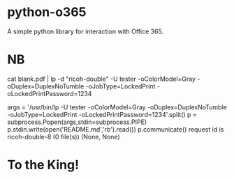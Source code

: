 # python-o365
A simple python library for interaction with Office 365. 


# NB
cat blank.pdf | lp -d "ricoh-double" -U tester -oColorModel=Gray -oDuplex=DuplexNoTumble -oJobType=LockedPrint -oLockedPrintPassword=1234

args = '/usr/bin/lp -U tester -oColorModel=Gray -oDuplex=DuplexNoTumble -oJobType=LockedPrint -oLockedPrintPassword=1234'.split()
p = subprocess.Popen(args,stdin=subprocess.PIPE)                                                           
p.stdin.write(open('README.md','rb').read())
p.communicate()
request id is ricoh-double-8 (0 file(s))
(None, None)


# To the King!
